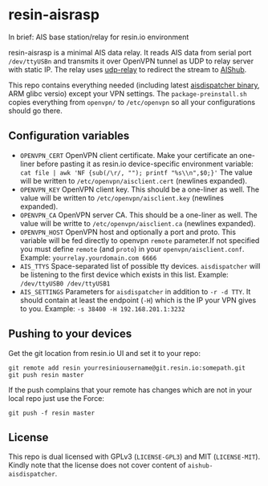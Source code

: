 # resin-aisrasp
In brief: AIS base station/relay for resin.io environment

resin-aisrasp is a minimal AIS data relay. It reads AIS data from serial port `/dev/ttyUSBn`
and transmits it over OpenVPN tunnel as UDP to relay server with static IP. The relay uses
[udp-relay](https://github.com/mplattu/udp-relay) to redirect the stream to [AIShub](http://www.aishub.net/).

This repo contains everything needed
(including latest [aisdispatcher binary](http://www.aishub.net/ais-dispatcher#linux), ARM glibc versio)
except your VPN settings. The `package-preinstall.sh` copies everything from `openvpn/` to `/etc/openvpn`
so all your configurations should go there.

## Configuration variables

 * `OPENVPN_CERT` OpenVPN client certificate. Make your certificate an one-liner before
   pasting it as resin.io device-specific environment variable:
   `cat file | awk 'NF {sub(/\r/, ""); printf "%s\\n",$0;}'`
   The value will be written to `/etc/openvpn/aisclient.cert` (newlines expanded).
 * `OPENVPN_KEY` OpenVPN client key. This should be a one-liner as well. The value will
   be written to `/etc/openvpn/aisclient.key` (newlines expanded).
 * `OPENVPN_CA` OpenVPN server CA. This should be a one-liner as well. The value will
   be writte to `/etc/openvpn/aisclient.ca` (newlines expanded).
 * `OPENVPN_HOST` OpenVPN host and optionally a port and proto. This variable will
   be fed directly to openvpn `remote` parameter.If not
   specified you must define `remote` (and `proto`) in your `openvpn/aisclient.conf`.
   Example: `yourrelay.yourdomain.com 6666`
 * `AIS_TTYS` Space-separated list of possible tty devices. `aisdispatcher` will be
   listening to the first device which exists in this list. Example: `/dev/ttyUSB0 /dev/ttyUSB1`
 * `AIS_SETTINGS` Parameters for `aisdispatcher` in addition to `-r -d TTY`. It should contain
   at least the endpoint (`-H`) which is the IP your VPN gives to you.
   Example: `-s 38400 -H 192.168.201.1:3232`

## Pushing to your devices

Get the git location from resin.io UI and set it to your repo:

```
git remote add resin yourresiniousername@git.resin.io:somepath.git
git push resin master
```

If the push complains that your remote has changes which are not in your local repo
just use the Force:

`git push -f resin master`

## License

This repo is dual licensed with GPLv3 (`LICENSE-GPL3`) and MIT (`LICENSE-MIT`).
Kindly note that the license does not cover content of `aishub-aisdispatcher`.

